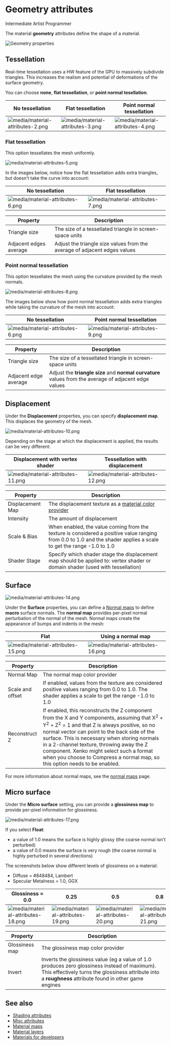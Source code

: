 # Geometry attributes

<span class="label label-doc-level">Intermediate</span>
<span class="label label-doc-audience">Artist</span>
<span class="label label-doc-audience">Programmer</span>

The material **geometry** attributes define the shape of a material.

![Geometry properties](media/geometry-properties.png)

## Tessellation

Real-time tessellation uses a HW feature of the GPU to massively subdivide triangles. This increases the realism and potential of deformations of the surface geometry.

You can choose **none**, **flat tessellation**, or **point normal tesellation**.

| No tessellation  | Flat tessellation | Point normal tessellation 
| --------------  | -------------- | -------------------- 
| ![media/material-attributes-2.png](media/material-attributes-2.png)  | ![media/material-attributes-3.png](media/material-attributes-3.png)  | ![media/material-attributes-4.png](media/material-attributes-4.png)

### Flat tessellation

This option tessellates the mesh uniformly.

![media/material-attributes-5.png](media/material-attributes-5.png) 

In the images below, notice how the flat tessellation adds extra triangles, but doesn't take the curve into account:

| No tessellation  | Flat tessellation  
| ---------------- | ----------------- 
| ![media/material-attributes-6.png](media/material-attributes-6.png)  | ![media/material-attributes-7.png](media/material-attributes-7.png)   

| Property               | Description      
| ---------------------- | ------------
| Triangle size          | The size of a tessellated triangle in screen-space units
| Adjacent edges average | Adjust the triangle size values from the average of adjacent edges values 

### Point normal tessellation

This option tessellates the mesh using the curvature provided by the mesh normals.

![media/material-attributes-8.png](media/material-attributes-8.png) 

The images below show how point normal tessellation adds extra triangles while taking the curvature of the mesh into account:

| No tessellation | Point normal tessellation 
| ---------------|  ---------------------- |
| ![media/material-attributes-6.png](media/material-attributes-6.png)  |![media/material-attributes-9.png](media/material-attributes-9.png)         

| Property               | Description 
| ---------------------- | ------------
| Triangle size          | The size of a tessellated triangle in screen-space units
| Adjacent edge average | Adjust the **triangle size** and **normal curvature** values from the average of adjacent edge values

## Displacement

Under the **Displacement** properties, you can specify **displacement map**. This displaces the geometry of the mesh.

![media/material-attributes-10.png](media/material-attributes-10.png) 
 
Depending on the stage at which the displacement is applied, the results can be very different:

| Displacement with vertex shader  | Tessellation with displacement  
| ------| ----------------- |
| ![media/material-attributes-11.png](media/material-attributes-11.png)  | ![media/material-attributes-12.png](media/material-attributes-12.png)

| Property         | Description     
| ---------------- | ------------ 
| Displacement Map | The displacement texture as a [material color provider](material-maps.md) 
| Intensity        | The amount of displacement                                         
| Scale & Bias     | When enabled, the value coming from the texture is considered a positive value ranging from 0.0 to 1.0 and the shader applies a scale to get the range -1.0 to 1.0
| Shader Stage     | Specify which shader stage the displacement map should be applied to: vertex shader or domain shader (used with tessellation)

## Surface

![media/material-attributes-14.png](media/material-attributes-14.png) 

Under the **Surface** properties, you can define a [Normal maps](../textures/normal-maps.md) to define **macro** surface normals. The **normal map** provides per-pixel normal perturbation of the normal of the mesh. Normal maps create the appearance of bumps and indents in the mesh:

| Flat | Using a normal map   
| -----| ----------- 
| ![media/material-attributes-15.png](media/material-attributes-15.png)  | ![media/material-attributes-16.png](media/material-attributes-16.png)  

| Property     | Description 
| ------------ | ---------------
| Normal Map   | The normal map color provider
| Scale and offset | If enabled, values from the texture are considered positive values ranging from 0.0 to 1.0. The shader applies a scale to get the range -1.0 to 1.0 
| Reconstruct Z    | If enabled, this reconstructs the Z component from the X and Y components, assuming that X<sup>2</sup> + Y<sup>2</sup> + Z<sup>2</sup> = 1 and that Z is always positive, so no normal vector can point to the back side of the surface. This is necessary when storing normals in a 2-channel texture, throwing away the Z component. Xenko might select such a format when you choose to Compress a normal map, so this option needs to be enabled.

For more information about normal maps, see the [normal maps](../textures/normal-maps.md) page.

## Micro surface

Under the **Micro surface** setting, you can provide a **glossiness map** to provide per-pixel information for glossiness.

![media/material-attributes-17.png](media/material-attributes-17.png)

If you select **Float**:

- a value of 1.0 means the surface is highly glossy (the coarse normal isn't perturbed)
- a value of 0.0 means the surface is very rough (the coarse normal is highly perturbed in several directions)

The screenshots below show different levels of glossiness on a material:

- Diffuse = #848484, Lambert
- Specular Metalness = 1.0, GGX

| Glossiness = 0.0 | 0.25 | 0.5  | 0.8  | 1.0 
| ---------------- | ---- | ---- |----- | ---
| ![media/material-attributes-18.png](media/material-attributes-18.png)  | ![media/material-attributes-19.png](media/material-attributes-19.png)  | ![media/material-attributes-20.png](media/material-attributes-20.png)  | ![media/material-attributes-21.png](media/material-attributes-21.png)  | ![media/material-attributes-22.png](media/material-attributes-22.png)  

| Property       | Description
| -------------- | -- |
| Glossiness map | The glossiness map color provider
| Invert         | Inverts the glossiness value (eg a value of 1.0 produces zero glossiness instead of maximum). This effectively turns the glossiness attribute into a **roughness** attribute found in other game engines

## See also

* [Shading attributes](shading-attributes.md)
* [Misc attributes](misc-attributes.md)
* [Material maps](material-maps.md)
* [Material layers](material-layers.md)
* [Materials for developers](materials-for-developers.md)